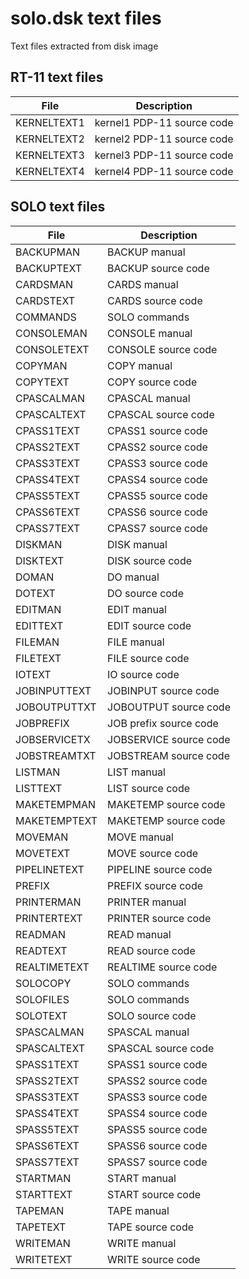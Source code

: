 # solo.dsk text files
Text files extracted from disk image

## RT-11 text files

|File       |Description               |       
|-----------|--------------------------|
|KERNELTEXT1|kernel1 PDP-11 source code|
|KERNELTEXT2|kernel2 PDP-11 source code|
|KERNELTEXT3|kernel3 PDP-11 source code|
|KERNELTEXT4|kernel4 PDP-11 source code|

## SOLO text files

|File        |Description           |       
|------------|----------------------|
|BACKUPMAN   |BACKUP manual         |
|BACKUPTEXT  |BACKUP source code    |
|CARDSMAN    |CARDS manual          |
|CARDSTEXT   |CARDS source code     |
|COMMANDS    |SOLO commands         |
|CONSOLEMAN  |CONSOLE manual        |
|CONSOLETEXT |CONSOLE source code   |
|COPYMAN     |COPY manual           |
|COPYTEXT    |COPY source code      |
|CPASCALMAN  |CPASCAL manual        |
|CPASCALTEXT |CPASCAL source code   |
|CPASS1TEXT  |CPASS1 source code    |
|CPASS2TEXT  |CPASS2 source code    |
|CPASS3TEXT  |CPASS3 source code    |
|CPASS4TEXT  |CPASS4 source code    |
|CPASS5TEXT  |CPASS5 source code    |
|CPASS6TEXT  |CPASS6 source code    |
|CPASS7TEXT  |CPASS7 source code    |
|DISKMAN     |DISK manual           |
|DISKTEXT    |DISK source code      |
|DOMAN       |DO manual             |
|DOTEXT      |DO source code        |
|EDITMAN     |EDIT manual           |
|EDITTEXT    |EDIT source code      |
|FILEMAN     |FILE manual           |
|FILETEXT    |FILE source code      |
|IOTEXT      |IO source code        |
|JOBINPUTTEXT|JOBINPUT source code  |
|JOBOUTPUTTXT|JOBOUTPUT source code |
|JOBPREFIX   |JOB prefix source code|
|JOBSERVICETX|JOBSERVICE source code|
|JOBSTREAMTXT|JOBSTREAM source code |
|LISTMAN     |LIST manual           |
|LISTTEXT    |LIST source code      |
|MAKETEMPMAN |MAKETEMP source code  |
|MAKETEMPTEXT|MAKETEMP source code  |
|MOVEMAN     |MOVE manual           |
|MOVETEXT    |MOVE source code      |
|PIPELINETEXT|PIPELINE source code  |
|PREFIX      |PREFIX source code    |
|PRINTERMAN  |PRINTER manual        | 
|PRINTERTEXT |PRINTER source code   |
|READMAN     |READ manual           |
|READTEXT    |READ source code      |
|REALTIMETEXT|REALTIME source code  |
|SOLOCOPY    |SOLO commands         |
|SOLOFILES   |SOLO commands         |
|SOLOTEXT    |SOLO source code      |
|SPASCALMAN  |SPASCAL manual        | 
|SPASCALTEXT |SPASCAL source code   |
|SPASS1TEXT  |SPASS1 source code    |
|SPASS2TEXT  |SPASS2 source code    |
|SPASS3TEXT  |SPASS3 source code    |
|SPASS4TEXT  |SPASS4 source code    |
|SPASS5TEXT  |SPASS5 source code    |
|SPASS6TEXT  |SPASS6 source code    |
|SPASS7TEXT  |SPASS7 source code    |
|STARTMAN    |START manual          |   
|STARTTEXT   |START source code     |
|TAPEMAN     |TAPE manual           |
|TAPETEXT    |TAPE source code      |
|WRITEMAN    |WRITE manual          |
|WRITETEXT   |WRITE source code     |









